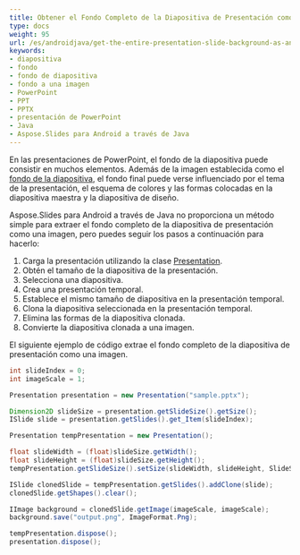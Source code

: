 ```yaml
---
title: Obtener el Fondo Completo de la Diapositiva de Presentación como una Imagen
type: docs
weight: 95
url: /es/androidjava/get-the-entire-presentation-slide-background-as-an-image/
keywords:
- diapositiva
- fondo
- fondo de diapositiva
- fondo a una imagen
- PowerPoint
- PPT
- PPTX
- presentación de PowerPoint
- Java
- Aspose.Slides para Android a través de Java
---
```


En las presentaciones de PowerPoint, el fondo de la diapositiva puede consistir en muchos elementos. Además de la imagen establecida como el [fondo de la diapositiva](/slides/es/androidjava/presentation-background/), el fondo final puede verse influenciado por el tema de la presentación, el esquema de colores y las formas colocadas en la diapositiva maestra y la diapositiva de diseño.

Aspose.Slides para Android a través de Java no proporciona un método simple para extraer el fondo completo de la diapositiva de presentación como una imagen, pero puedes seguir los pasos a continuación para hacerlo:
1. Carga la presentación utilizando la clase [Presentation](https://reference.aspose.com/slides/androidjava/com.aspose.slides/presentation/).
1. Obtén el tamaño de la diapositiva de la presentación.
1. Selecciona una diapositiva.
1. Crea una presentación temporal.
1. Establece el mismo tamaño de diapositiva en la presentación temporal.
1. Clona la diapositiva seleccionada en la presentación temporal.
1. Elimina las formas de la diapositiva clonada.
1. Convierte la diapositiva clonada a una imagen.

El siguiente ejemplo de código extrae el fondo completo de la diapositiva de presentación como una imagen.
```java
int slideIndex = 0;
int imageScale = 1;

Presentation presentation = new Presentation("sample.pptx");

Dimension2D slideSize = presentation.getSlideSize().getSize();
ISlide slide = presentation.getSlides().get_Item(slideIndex);

Presentation tempPresentation = new Presentation();

float slideWidth = (float)slideSize.getWidth();
float slideHeight = (float)slideSize.getHeight();
tempPresentation.getSlideSize().setSize(slideWidth, slideHeight, SlideSizeScaleType.DoNotScale);

ISlide clonedSlide = tempPresentation.getSlides().addClone(slide);
clonedSlide.getShapes().clear();

IImage background = clonedSlide.getImage(imageScale, imageScale);
background.save("output.png", ImageFormat.Png);

tempPresentation.dispose();
presentation.dispose();
```